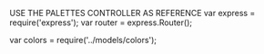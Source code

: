 USE THE PALETTES CONTROLLER AS REFERENCE
var express = require('express');
var router = express.Router();

var colors = require('../models/colors');